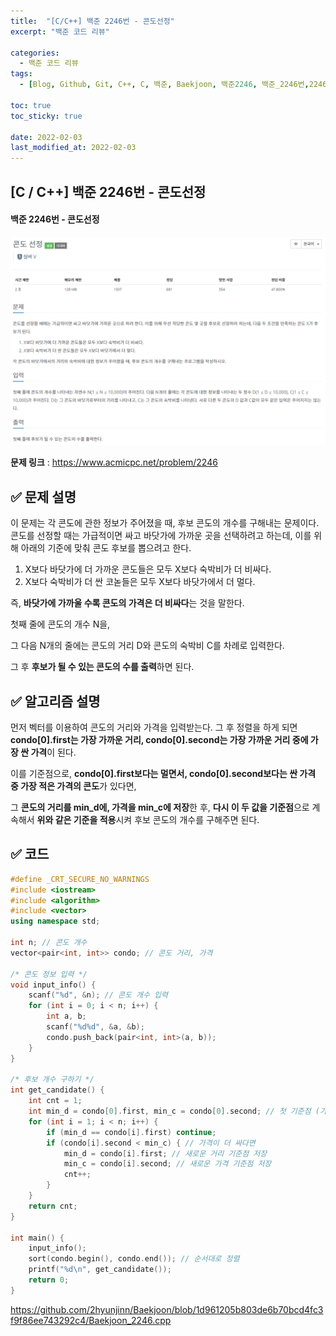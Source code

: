 ```yaml
---
title:  "[C/C++] 백준 2246번 - 콘도선정"
excerpt: "백준 코드 리뷰"

categories:
  - 백준 코드 리뷰
tags:
  - [Blog, Github, Git, C++, C, 백준, Baekjoon, 백준2246, 백준_2246번,2246번, c++_2246, 2246_c++, c++_sort(), c++_sort, c++_정렬, c++_vector, c++_pair]

toc: true
toc_sticky: true

date: 2022-02-03
last_modified_at: 2022-02-03
---
```


## [C / C++] 백준 2246번 - 콘도선정

#### 백준 2246번 - 콘도선정

![2246](https://github.com/2hyunjinn/2hyunjinn.github.io/blob/master/images/2022-02-03-2246-posting/2246.png?raw=true)

**문제 링크** : <https://www.acmicpc.net/problem/2246>



## ✅ 문제 설명

이 문제는 각 콘도에 관한 정보가 주어졌을 때, 후보 콘도의 개수를 구해내는 문제이다. 콘도를 선정할 때는 가급적이면 싸고 바닷가에 가까운 곳을 선택하려고 하는데, 이를 위해 아래의 기준에 맞춰 콘도 후보를 뽑으려고 한다.

1. X보다 바닷가에 더 가까운 콘도들은 모두 X보다 숙박비가 더 비싸다.
2. X보다 숙박비가 더 싼 코녿들은 모두 X보다 바닷가에서 더 멀다.

즉, **바닷가에 가까울 수록 콘도의 가격은 더 비싸다**는 것을 말한다.

첫째 줄에 콘도의 개수 N을, 

그 다음 N개의 줄에는 콘도의 거리 D와 콘도의 숙박비 C를 차례로 입력한다.

그 후 **후보가 될 수 있는 콘도의 수를 출력**하면 된다.





## ✅ 알고리즘 설명

먼저 벡터를 이용하여 콘도의 거리와 가격을 입력받는다. 그 후 정렬을 하게 되면 **condo[0].first는 가장 가까운 거리, condo[0].second는 가장 가까운 거리 중에 가장 싼 가격**이 된다.

이를 기준점으로, **condo[0].first보다는 멀면서, condo[0].second보다는 싼 가격 중 가장 적은 가격의 콘도**가 있다면,

그 **콘도의 거리를 min_d에, 가격을 min_c에 저장**한 후, **다시 이 두 값을 기준점**으로 계속해서 **위와 같은 기준을 적용**시켜 후보 콘도의 개수를 구해주면 된다. 





## ✅ 코드

```c++
#define _CRT_SECURE_NO_WARNINGS
#include <iostream>
#include <algorithm>
#include <vector>
using namespace std;

int n; // 콘도 개수
vector<pair<int, int>> condo; // 콘도 거리, 가격

/* 콘도 정보 입력 */
void input_info() {
	scanf("%d", &n); // 콘도 개수 입력
	for (int i = 0; i < n; i++) {
		int a, b;
		scanf("%d%d", &a, &b);
		condo.push_back(pair<int, int>(a, b));
	}
}

/* 후보 개수 구하기 */
int get_candidate() {
	int cnt = 1;
	int min_d = condo[0].first, min_c = condo[0].second; // 첫 기준점 (가장 가까운 거리 중, 가장 싼 가격)
	for (int i = 1; i < n; i++) {
		if (min_d == condo[i].first) continue;		
		if (condo[i].second < min_c) { // 가격이 더 싸다면
			min_d = condo[i].first; // 새로운 거리 기준점 저장
			min_c = condo[i].second; // 새로운 가격 기준점 저장
			cnt++;
		}
	}
	return cnt;
}

int main() {
	input_info();
	sort(condo.begin(), condo.end()); // 순서대로 정렬
	printf("%d\n", get_candidate());
	return 0;
}
```

<https://github.com/2hyunjinn/Baekjoon/blob/1d961205b803de6b70bcd4fc3f9f86ee743292c4/Baekjoon_2246.cpp>
